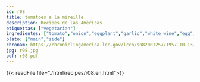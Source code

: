 ```yaml
---
id: r08
title: tomatoes a la mireille
description: Recipes de las Américas
etiquettas: ["vegetarian"]
ingredientes: ["tomato","onion","eggplant","garlic","white wine","egg","parsley","cheese","cracker meal","salt"]
plato: ["main","side"]
chronam: https://chroniclingamerica.loc.gov/lccn/sn82001257/1957-10-13/ed-1/seq-5/
jpg: r08.jpg
pdf: r08.pdf
---
```


{{< readFile file="./html/recipes/r08.en.html">}}